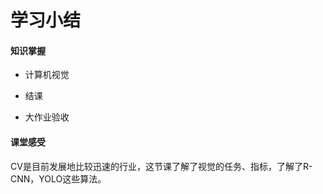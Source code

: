 # 学习小结

#### 知识掌握

- 计算机视觉

- 结课

- 大作业验收

  

#### 课堂感受

CV是目前发展地比较迅速的行业，这节课了解了视觉的任务、指标，了解了R-CNN，YOLO这些算法。

